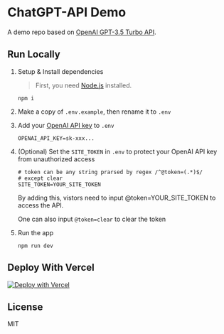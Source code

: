 # ChatGPT-API Demo

A demo repo based on [OpenAI GPT-3.5 Turbo API](https://platform.openai.com/docs/guides/chat).

## Run Locally

1. Setup & Install dependencies

    > First, you need [Node.js](https://nodejs.org/) installed.

    ```shell
    npm i
    ```

2. Make a copy of `.env.example`, then rename it to `.env`
3. Add your [OpenAI API key](https://platform.openai.com/account/api-keys) to `.env`
    ```
    OPENAI_API_KEY=sk-xxx...
    ```
4. (Optional) Set the `SITE_TOKEN` in `.env` to protect your OpenAI API key from unauthorized access
    ```
    # token can be any string prarsed by regex /^@token=(.*)$/
    # except clear
    SITE_TOKEN=YOUR_SITE_TOKEN
    ```
    By adding this, vistors need to input @token=YOUR_SITE_TOKEN to access the API.
    
    One can also input `@token=clear` to clear the token    
5. Run the app
    ```shell
    npm run dev
    ```
    
## Deploy With Vercel

[![Deploy with Vercel](https://vercel.com/button)](https://vercel.com/new/clone?repository-url=https%3A%2F%2Fgithub.com%2Fandyzhshg%2Fchatgpt-demo&env=OPENAI_API_KEY&envDescription=OpenAI%20API%20Key&envLink=https%3A%2F%2Fplatform.openai.com%2Faccount%2Fapi-keys&env=SITE_TOKEN)
## License

MIT
